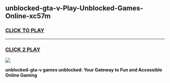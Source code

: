 
## unblocked-gta-v-Play-Unblocked-Games-Online-xc57m
<h3>
<a href="https://premium76.site?title=unblocked-gta-v&ref=25A">CLICK TO PLAY</a></h3>
<hr>

<h3>
<a href="https://premium76.site?title=unblocked-gta-v&ref=25A">CLICK 2 PLAY</a>
  
</h3>

<a href="https://premium76.site?title=unblocked-gta-v&ref=25A"><img src="https://clearcache.store/games.png"></a>


**unblocked-gta-v games unblocked: Your Gateway to Fun and Accessible Online Gaming**
